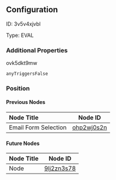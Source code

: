 # <nil>
## Configuration
ID:  3v5v4xjvbl

Type: EVAL 







### Additional Properties
ovk5dkt9mw
```string 
anyTriggersFalse
```





### Position

#### Previous Nodes
| Node Title | Node ID |
| :------------- | ------------ |
| Email Form Selection | [ohp2wj0s2n](./ohp2wj0s2n.md) | 
 
 #### Future Nodes
| Node Title | Node ID |
| :------------- | ------------ |
| Node |[9lj2zn3s78](./9lj2zn3s78.md) | 